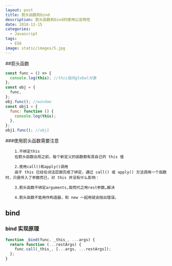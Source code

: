 ```yaml
---
layout: post
title: 箭头函数和bind
description: 箭头函数和bind的使用以及特性
date: 2018-12-15
categories:
  - Javascript
tags:
  - ES6
image: static/images/5.jpg
---
```


##箭头函数

```javascript
const func = () => {
  console.log(this); //this指向global对象
};
const obj = {
  func,
};
obj.func(); //window
const obj1 = {
  func: function () {
    console.log(this);
  },
};
obj1.func(); //obj1
```

###使用箭头函数需要注意

        1.不绑定this
        在箭头函数出现之前，每个新定义的函数都有其自己的 this 值

        2.使用call()和apply()调用
        由于 this 已经在词法层面完成了绑定，通过 call() 或 apply() 方法调用一个函数时，只是传入了参数而已，对 this 并没有什么影响：

        3.箭头函数不绑定arguments,取而代之用rest参数…解决

        4.箭头函数不能用作构造器，和 new 一起用就会抛出错误。

## bind

### bind 实现原理

```javascript
function _bind(func, _this_, ...args) {
  return function (...restArgs) {
    func.call(_this_, [...args, ...restArgs]);
  };
}
```
